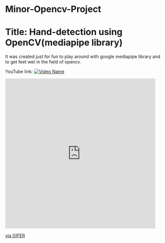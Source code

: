 # Minor-Opencv-Project
# Title: Hand-detection using OpenCV(mediapipe library)

It was created just for fun to play around with google mediapipe library and to get feet wet in the field of opencv.

YouTube link: [![Video Name](https://i.gifer.com/5ARz.gif)](https://www.youtube.com/watch?v=mIOgdl4rl0E)
<iframe src="https://gifer.com/embed/5ARz" width=480 height=480.000 frameBorder="0" allowFullScreen></iframe><p><a href="https://gifer.com">via GIFER</a></p>


